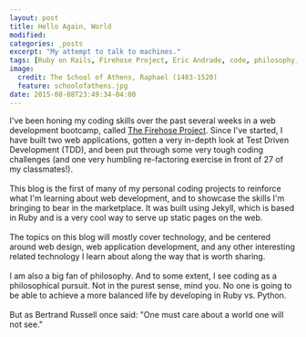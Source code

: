 ```yaml
---
layout: post
title: Hello Again, World
modified:
categories: _posts
excerpt: "My attempt to talk to machines."
tags: [Ruby on Rails, Firehose Project, Eric Andrade, code, philosophy, Bertrand Russell]
image:
  credit: The School of Athens, Raphael (1483-1520)
  feature: schoolofathens.jpg
date: 2015-08-08T23:49:34-04:00
---
```


I've been honing my coding skills over the past several weeks in a web development bootcamp, called <a href="http://www.thefirehoseproject.com">The Firehose Project</a>. Since I've started, I have built two web applications, gotten a very in-depth look at Test Driven Development (TDD), and been put through some very tough coding challenges (and one very humbling re-factoring exercise in front of 27 of my classmates!).
<br /><br />
This blog is the first of many of my personal coding projects to reinforce what I'm learning about web development, and to showcase the skills I'm bringing to bear in the marketplace. It was built using Jekyll, which is based in Ruby and is a very cool way to serve up static pages on the web.
<br /><br />
The topics on this blog will mostly cover technology, and be centered around web design, web application development, and any other interesting related technology I learn about along the way that is worth sharing.
<br /><br />
I am also a big fan of philosophy. And to some extent, I see coding as a philosophical pursuit. Not in the purest sense, mind you. No one is going to be able to achieve a more balanced life by developing in Ruby vs. Python.
<br /><br />
But as Bertrand Russell once said: "One must care about a world one will not see."
